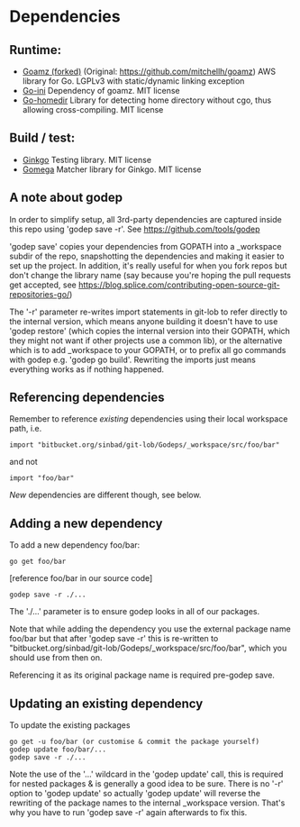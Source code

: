 # Dependencies #

## Runtime: ##

* [Goamz (forked)](https://github.com/sinbad/goamz) (Original: https://github.com/mitchellh/goamz)
  AWS library for Go. LGPLv3 with static/dynamic linking exception
* [Go-ini](https://github.com/vaughan0/go-ini)
  Dependency of goamz. MIT license
* [Go-homedir](https://github.com/mitchellh/go-homedir)
  Library for detecting home directory without cgo, thus allowing cross-compiling.
  MIT license

## Build / test: ##

* [Ginkgo](https://github.com/onsi/ginkgo)
  Testing library. MIT license
* [Gomega](https://github.com/onsi/gomega)
  Matcher library for Ginkgo. MIT license


## A note about godep ##

In order to simplify setup, all 3rd-party dependencies are captured inside
this repo using 'godep save -r'. See https://github.com/tools/godep

'godep save' copies your dependencies from GOPATH into a _workspace subdir of
the repo, snapshotting the dependencies and making it easier to set up the 
project. 
In addition, it's really useful for when you fork repos but don't change
the library name (say because you're hoping the pull requests get accepted,
see https://blog.splice.com/contributing-open-source-git-repositories-go/)

The '-r' parameter re-writes import statements in git-lob to refer directly
to the internal version, which means anyone building it doesn't have to 
use 'godep restore' (which copies the internal version into their GOPATH, 
which they might not want if other projects use a common lib), or the 
alternative which is to add _workspace to your GOPATH, or to prefix all
go commands with godep e.g. 'godep go build'. Rewriting the imports just
means everything works as if nothing happened. 

## Referencing dependencies ##

Remember to reference *existing* dependencies using their local workspace
path, i.e.
```
import "bitbucket.org/sinbad/git-lob/Godeps/_workspace/src/foo/bar"
```
and not
```
import "foo/bar"
```

*New* dependencies are different though, see below.

## Adding a new dependency ##

To add a new dependency foo/bar:
```
go get foo/bar
```
[reference foo/bar in our source code]
```
godep save -r ./...
```

The './...' parameter is to ensure godep looks in all of our packages. 

Note that while adding the dependency you use the external package name foo/bar
but that after 'godep save -r' this is re-written to "bitbucket.org/sinbad/git-lob/Godeps/_workspace/src/foo/bar", which you should use from then on.

Referencing it as its original package name is required pre-godep save.

## Updating an existing dependency ##

To update the existing packages
```
go get -u foo/bar (or customise & commit the package yourself)
godep update foo/bar/...
godep save -r ./...
```

Note the use of the '...' wildcard in the 'godep update' call, this is required
for nested packages & is generally a good idea to be sure. 
There is no '-r' option to 'godep update' so actually 'godep update' will 
reverse the rewriting of the package names to the internal _workspace version.
That's why you have to run 'godep save -r' again afterwards to fix this.
